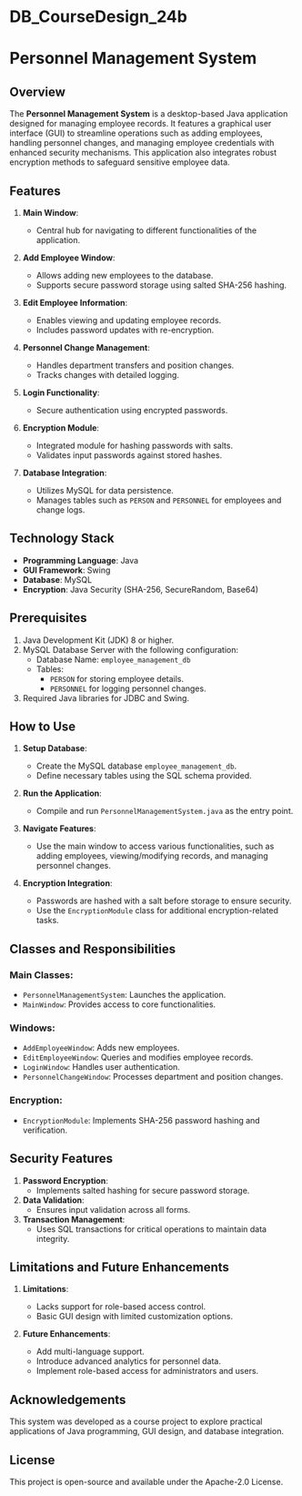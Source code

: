 # DB_CourseDesign_24b
# Personnel Management System

## Overview

The **Personnel Management System** is a desktop-based Java application designed for managing employee records. It features a graphical user interface (GUI) to streamline operations such as adding employees, handling personnel changes, and managing employee credentials with enhanced security mechanisms. This application also integrates robust encryption methods to safeguard sensitive employee data.

## Features

1. **Main Window**:
   - Central hub for navigating to different functionalities of the application.

2. **Add Employee Window**:
   - Allows adding new employees to the database.
   - Supports secure password storage using salted SHA-256 hashing.

3. **Edit Employee Information**:
   - Enables viewing and updating employee records.
   - Includes password updates with re-encryption.

4. **Personnel Change Management**:
   - Handles department transfers and position changes.
   - Tracks changes with detailed logging.

5. **Login Functionality**:
   - Secure authentication using encrypted passwords.

6. **Encryption Module**:
   - Integrated module for hashing passwords with salts.
   - Validates input passwords against stored hashes.

7. **Database Integration**:
   - Utilizes MySQL for data persistence.
   - Manages tables such as `PERSON` and `PERSONNEL` for employees and change logs.

## Technology Stack

- **Programming Language**: Java
- **GUI Framework**: Swing
- **Database**: MySQL
- **Encryption**: Java Security (SHA-256, SecureRandom, Base64)

## Prerequisites

1. Java Development Kit (JDK) 8 or higher.
2. MySQL Database Server with the following configuration:
   - Database Name: `employee_management_db`
   - Tables:
     - `PERSON` for storing employee details.
     - `PERSONNEL` for logging personnel changes.
3. Required Java libraries for JDBC and Swing.

## How to Use

1. **Setup Database**:
   - Create the MySQL database `employee_management_db`.
   - Define necessary tables using the SQL schema provided.

2. **Run the Application**:
   - Compile and run `PersonnelManagementSystem.java` as the entry point.

3. **Navigate Features**:
   - Use the main window to access various functionalities, such as adding employees, viewing/modifying records, and managing personnel changes.

4. **Encryption Integration**:
   - Passwords are hashed with a salt before storage to ensure security.
   - Use the `EncryptionModule` class for additional encryption-related tasks.

## Classes and Responsibilities

### Main Classes:

- `PersonnelManagementSystem`: Launches the application.
- `MainWindow`: Provides access to core functionalities.

### Windows:

- `AddEmployeeWindow`: Adds new employees.
- `EditEmployeeWindow`: Queries and modifies employee records.
- `LoginWindow`: Handles user authentication.
- `PersonnelChangeWindow`: Processes department and position changes.

### Encryption:

- `EncryptionModule`: Implements SHA-256 password hashing and verification.

## Security Features

1. **Password Encryption**:
   - Implements salted hashing for secure password storage.
2. **Data Validation**:
   - Ensures input validation across all forms.
3. **Transaction Management**:
   - Uses SQL transactions for critical operations to maintain data integrity.

## Limitations and Future Enhancements

1. **Limitations**:
   - Lacks support for role-based access control.
   - Basic GUI design with limited customization options.

2. **Future Enhancements**:
   - Add multi-language support.
   - Introduce advanced analytics for personnel data.
   - Implement role-based access for administrators and users.

## Acknowledgements

This system was developed as a course project to explore practical applications of Java programming, GUI design, and database integration.

## License

This project is open-source and available under the Apache-2.0 License.
